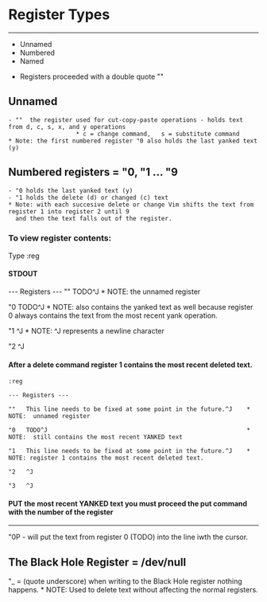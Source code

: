 # Register Types
--------------
- Unnamed
- Numbered
- Named


* Registers proceeded with a double quote  ""

##  Unnamed
    - ""  the register used for cut-copy-paste operations - holds text from d, c, s, x, and y operations
                       * c = change command,   s = substitute command
    * Note: the first numbered register "0 also holds the last yanked text (y)


## Numbered registers = "0, "1 ... "9  

    - "0 holds the last yanked text (y)
    - "1 holds the delete (d) or changed (c) text
    * Note: with each succesive delete or change Vim shifts the text from register 1 into register 2 until 9 
      and then the text falls out of the register.


### To view register contents:


Type      :reg

#### STDOUT
--- Registers ---
""   TODO^J    * NOTE: the unnamed register

"0   TODO^J    * NOTE: also contains the yanked text as well because register 0 always contains the text from the most recent yank operation.

"1   ^J        * NOTE: ^J  represents a newline character

"2   ^J


#### After a delete command register 1 contains the most recent deleted text.

```
:reg

--- Registers ---

""   This line needs to be fixed at some point in the future.^J    * NOTE:  unnamed register

"0   TODO^J                                                        * NOTE:  still contains the most recent YANKED text

"1   This line needs to be fixed at some point in the future.^J    * NOTE: register 1 contains the most recent deleted text.

"2   ^J

"3   ^J
```

#### PUT the most recent YANKED text you must proceed the put command with the number of the register
-------------------------------

"0P  - will put the text from register 0 (TODO) into the line iwth the cursor.




The Black Hole Register   = /dev/null
-----------------------

"_     = (quote underscore)  when writing to the Black Hole register nothing happens.
         * NOTE: Used to delete text without affecting the normal registers.






